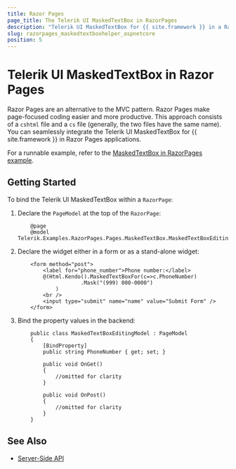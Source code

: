 ```yaml
---
title: Razor Pages
page_title: The Telerik UI MaskedTextBox in RazorPages
description: "Telerik UI MaskedTextBox for {{ site.framework }} in a RazorPages application."
slug: razorpages_maskedtextboxhelper_aspnetcore
position: 5
---
```


# Telerik UI MaskedTextBox in Razor Pages

Razor Pages are an alternative to the MVC pattern. Razor Pages make page-focused coding easier and more productive. This approach consists of a `cshtml` file and a `cs` file (generally, the two files have the same name). You can seamlessly integrate the Telerik UI MaskedTextBox for {{ site.framework }} in Razor Pages applications.

For a runnable example, refer to the [MaskedTextBox in RazorPages example](https://github.com/telerik/ui-for-aspnet-core-examples/blob/master/Telerik.Examples.RazorPages/Telerik.Examples.RazorPages/Pages/MaskedTextBox/MaskedTextBoxEditing.cshtml).

## Getting Started

To bind the Telerik UI MaskedTextBox within a `RazorPage`:

1. Declare the `PageModel` at the top of the `RazorPage`:


    ```
        @page
        @model Telerik.Examples.RazorPages.Pages.MaskedTextBox.MaskedTextBoxEditingModel
    ```

1. Declare the widget either in a form or as a stand-alone widget:


    ```HtmlHelper
        <form method="post">
            <label for="phone_number">Phone number:</label>
            @(Html.Kendo().MaskedTextBoxFor(c=>c.PhoneNumber)
                        .Mask("(999) 000-0000")
                )
            <br />
            <input type="submit" name="name" value="Submit Form" />
        </form>
    ```

1. Bind the property values in the backend:

    ```
        public class MaskedTextBoxEditingModel : PageModel
        {
            [BindProperty]
            public string PhoneNumber { get; set; }

            public void OnGet()
            {
                //omitted for clarity
            }

            public void OnPost()
            {
                //omitted for clarity
            }
        }
    ```

## See Also

* [Server-Side API](/api/maskedtextbox)
